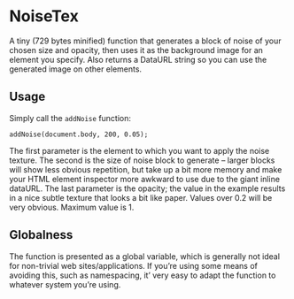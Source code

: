 # NoiseTex

A tiny (729 bytes minified) function that generates a block of noise of your chosen size
and opacity, then uses it as the background image for an element you specify.
Also returns a DataURL string so you can use the generated image on other
elements.

## Usage

Simply call the `addNoise` function:

    addNoise(document.body, 200, 0.05);

The first parameter is the element to which you want to apply the noise texture.
The second is the size of noise block to generate &ndash; larger blocks will
show less obvious repetition, but take up a bit more memory and make your HTML
element inspector more awkward to use due to the giant inline dataURL. The last
parameter is the opacity; the value in the example results in a nice subtle
texture that looks a bit like paper. Values over 0.2 will be very obvious.
Maximum value is 1.

## Globalness

The function is presented as a global variable, which is generally not ideal for
non-trivial web sites/applications. If you&rsquo;re using some means of avoiding
this, such as namespacing, it&rsquo; very easy to adapt the function to whatever
system you&rsquo;re using.
